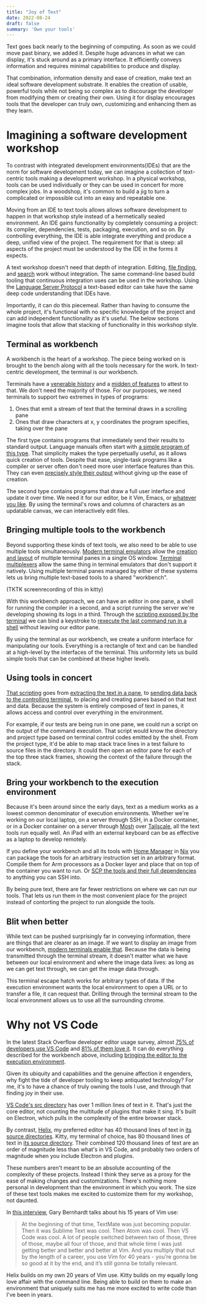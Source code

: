 ```yaml
---
title: "Joy of Text"
date: 2022-08-24
draft: false
summary: 'Own your tools'
---
```


Text goes back nearly to the beginning of computing.
As soon as we could move past binary, we added it.
Despite huge advances in what we can display, it's stuck around as a primary interface.
It efficiently conveys information and requires minimal capabilities to produce and display.

That combination, information density and ease of creation, make text an ideal software development substrate.
It enables the creation of usable, powerful tools while not being so complex as to discourage the developer from modifying them or creating their own.
Using it for display encourages tools that the developer can truly own, customizing and enhancing them as they learn.

# Imagining a software development workshop
To contrast with integrated development environments(IDEs) that are the norm for software development today, we can imagine a collection of text-centric tools making a development workshop.
In a physical workshop, tools can be used individually or they can be used in concert for more complex jobs.
In a woodshop, it's common to build a jig to turn a complicated or impossible cut into an easy and repeatable one.

Moving from an IDE to text tools allows allows software development to happen in that workshop style instead of a hermetically sealed environment.
An IDE gains functionality by completely consuming a project: its compiler, dependencies, tests, packaging, execution, and so on.
By controlling everything, the IDE is able integrate everything and produce a deep, unified view of the project.
The requirement for that is steep: all aspects of the project must be understood by the IDE in the forms it expects.

A text workshop doesn't need that depth of integration.
Editing, [file finding][fzf], and [search][ripgrep] work without integration.
The same command-line based build tooling that continuous integration uses can be used in the workshop.
Using the [Language Server Protocol][] a text-based editor  can take have the same deep code understanding that IDEs have.

[fzf]: https://github.com/junegunn/fzf
[ripgrep]: https://github.com/BurntSushi/ripgrep
[Language Server Protocol]: https://microsoft.github.io/language-server-protocol/

Importantly, it can do this piecemeal.
Rather than having to consume the whole project, it's functional with no specific knowledge of the project and can add independent functionality as it's useful.
The below sections imagine tools that allow that stacking of functionality in this workshop style.

## Terminal as workbench
A workbench is the heart of a workshop.
The piece being worked on is brought to the bench along with all the tools necessary for the work.
In text-centric development, the terminal is our workbench.

Terminals have a [venerable history][vt history] and a [midden of features][control sequences] to attest to that.
We don't need the majority of those.
For our purposes, we need terminals to support two extremes in types of programs:
1. Ones that emit a stream of text that the terminal draws in a scrolling pane
2. Ones that draw characters at x, y coordinates the program specifies, taking over the pane

[vt history]: https://vt100.net/dec/vt_history
[control sequences]: https://invisible-island.net/xterm/ctlseqs/ctlseqs.html

The first type contains programs that immediately send their results to standard output.
Language manuals often start with [a simple program of this type][hello world].
That simplicity makes the type perpetually useful, as it allows quick creation of tools.
Despite that ease, single-task programs like a compiler or server often don't need more user interface features than this.
They can even [precisely style their output][rich] without giving up the ease of creation.


[hello world]: http://helloworldcollection.de/
[rich]: https://github.com/Textualize/rich#readme

The second type contains programs that draw a full user interface and update it over time.
We need it for our editor, be it Vim, Emacs, or [whatever you like][helix].
By using the terminal's rows and columns of characters as an updatable canvas, we can interactively edit files.

[helix]: https://helix-editor.com/

## Bringing multiple tools to the workbench

Beyond supporting these kinds of text tools, we also need to be able to use multiple tools simultaneously.
[Modern terminal emulators][kitty] allow the [creation and layout][kitty layout] of multiple terminal panes in a single OS window.
[Terminal multiplexers][tmux] allow the same thing in terminal emulators that don't support it natively.
Using multiple terminal panes managed by either of these systems lets us bring multiple text-based tools to a shared "workbench".

[kitty]: https://sw.kovidgoyal.net/kitty/
[kitty layout]: https://sw.kovidgoyal.net/kitty/overview/#layouts
[tmux]: https://github.com/tmux/tmux/wiki

(TKTK screenrecording of this in kitty)

With this workbench approach, we can have an editor in one pane, a shell for running the compiler in a second, and a script running the server we're developing showing its logs in a third.
Through the [scripting exposed by the terminal][kitty scripting] we can bind a keystroke to [rexecute the last command run in a shell][reterm] without leaving our editor pane.

[kitty scripting]: https://sw.kovidgoyal.net/kitty/kittens/custom/#using-kittens-to-script-kitty-without-any-terminal-ui
[reterm]: https://github.com/groves/catherd/blob/6c4c98a5289d56f7fad55f060a03929ede35a3b3/reterm.py#L39

By using the terminal as our workbench, we create a uniform interface for manipulating our tools.
Everything is a rectangle of text and can be handled at a high-level by the interfaces of the terminal.
This uniformity lets us build simple tools that can be combined at these higher levels.

## Using tools in concert

[That scripting][kitty scripting] goes from [extracting the text in a pane][OSC 52],
to [sending data back to the controlling terminal][OSC 7],
to placing and creating panes based on that text and data.
Because the system is entirely composed of text in panes, it allows access and control over everything in the environment.

[OSC 52]: https://terminalguide.namepad.de/seq/osc-52/
[OSC 7]: https://wezfurlong.org/wezterm/shell-integration.html#osc-7-escape-sequence-to-set-the-working-directory

For example, if our tests are being run in one pane, we could run a script on the output of the command execution.
That script would know the directory and project type based on terminal control codes emitted by the shell.
From the project type, it'd be able to map stack trace lines in a test failure to source files in the directory.
It could then open an editor pane for each of the top three stack frames, showing the context of the failure through the stack.

## Bring your workbench to the execution environment
Because it's been around since the early days, text as a medium works as a lowest common denominator of execution environments.
Whether we're working on our local laptop, on a server through SSH, in a Docker container, or in a Docker container on a server through [Mosh][] over [Tailscale][], all the text tools run equally well.
An iPad with an external keyboard can be as effective as a laptop to develop remotely.

[mosh]: https://mosh.org/
[tailscale]: https://tailscale.com/

If you define your workbench and all its tools with [Home Manager][] in [Nix][] you can package the tools for an arbitrary instruction set in an arbitrary format.
Compile them for Arm processors as a Docker layer and place that on top of the container you want to run.
Or [SCP the tools and their full dependencies][nix-copy-closure] to anything you can SSH into.

[home manager]: https://github.com/nix-community/home-manager
[nix]: https://nixos.org/explore.html
[nix-copy-closure]: https://nixos.org/manual/nix/stable/command-ref/nix-copy-closure.html

By being pure text, there are far fewer restrictions on where we can run our tools.
That lets us run them in the most convenient place for the project instead of contorting the project to run alongside the tools.

## Blit when better
While text can be pushed surprisingly far in conveying information, there are things that are clearer as an image.
If we want to display an image from our workbench, [modern terminals enable that][kitty graphics].
Because the data is being transmitted through the terminal stream, it doesn't matter what we have between our local environment and where the image data lives:
as long as we can get text through, we can get the image data through.

[kitty graphics]: https://sw.kovidgoyal.net/kitty/graphics-protocol/

This terminal escape hatch works for arbitrary types of data.
If the execution environment wants the local environment to open a URL or to transfer a file, it can request that.
Drilling through the terminal stream to the local environment allows us to use all the surrounding chrome.

# Why not VS Code

In the latest Stack Overflow developer editor usage survey, 
almost [75% of developers use VS Code][editor popularity survey] and 
[81% of them love it][editor love survey].
It can do everything described for the workbench above,
including [bringing the editor to the execution environment][VS Code remote development].

[editor popularity survey]: https://survey.stackoverflow.co/2022/#section-most-popular-technologies-integrated-development-environment
[editor love survey]: https://survey.stackoverflow.co/2022/#section-most-loved-dreaded-and-wanted-integrated-development-environment
[VS Code remote development]: https://code.visualstudio.com/docs/remote/remote-overview

Given its ubiquity and capabilities and the genuine affection it engenders, 
why fight the tide of developer tooling to keep antiquated technology?
For me, it's to have a chance of truly owning the tools I use, and through that finding joy in their use.

[VS Code's src directory][VS Code src] has over 1 million lines of text in it.
That's just the core editor, not counting the multitude of plugins that make it sing.
It's built on Electron, which pulls in the complexity of the entire browser stack.

[VS Code src]: https://github.com/microsoft/vscode/tree/main/src

By contrast, [Helix], my preferred editor has 40 thousand lines of text in [its source directories][Helix GitHub].
Kitty, my terminal of choice, has 80 thousand lines of text in [its source directory][Kitty GitHub].
Their combined 120 thousand lines of text are an order of magnitude less than what's in VS Code,
and probably two orders of magnitude when you include Electron and plugins.

[Helix GitHub]: https://github.com/helix-editor/helix
[Kitty GitHub]: https://github.com/kovidgoyal/kitty/tree/master/kitty

These numbers aren't meant to be an absolute accounting of the complexity of these projects.
Instead I think they serve as a proxy for the ease of making changes and customizations.
There's nothing more personal in development than the environment in which you work.
The size of these text tools makes me excited to customize them for my workshop, not daunted.

In [this interview][changelog Vim episode], Gary Bernhardt talks about his 15 years of Vim use:

[changelog Vim episode]: https://changelog.com/podcast/450#transcript-124

> At the beginning of that time, TextMate was just becoming popular.
> Then it was Sublime Text was cool.
> Then Atom was cool. Then VS Code was cool.
> A lot of people switched between two of those, three of those, maybe all four of those,
> and that whole time I was just getting better and better and better at Vim.
> And you multiply that out by the length of a career, you use Vim for 40 years - 
> you’re gonna be so good at it by the end, and it’s still gonna be totally relevant.

Helix builds on my own 20 years of Vim use.
Kitty builds on my equally long love affair with the command line.
Being able to build on them to make an environment that uniquely suits me has me more excited to write code than I've been in years.